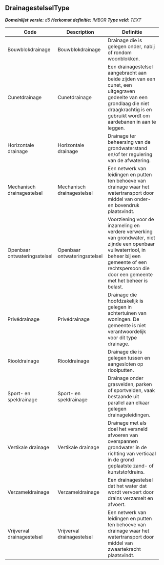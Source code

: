 ﻿## DrainagestelselType

*__Domeinlijst versie:__ d5*
*__Herkomst definitie:__ IMBOR*
*__Type veld:__ TEXT*

|__Code__ |__Description__ |__Definitie__	|
|	---	|	---	|   ---	| 
| Bouwblokdrainage | Bouwblokdrainage | Drainage die is gelegen onder, nabij of rondom woonblokken. |
| Cunetdrainage | Cunetdrainage | Een drainagestelsel aangebracht aan beide zijden van een cunet, een uitgegraven gedeelte van een grondlaag die niet draagkrachtig is en gebruikt wordt om aardebanen in aan te leggen. |
| Horizontale drainage | Horizontale drainage | Drainage ter beheersing van de grondwaterstand en/of ter regulering van de afwatering. |
| Mechanisch drainagestelsel | Mechanisch drainagestelsel | Een netwerk van leidingen en putten ten behoeve van drainage waar het watertransport door middel van onder- en bovendruk plaatsvindt. |
| Openbaar ontwateringsstelsel | Openbaar ontwateringsstelsel | Voorziening voor de inzameling en verdere verwerking van grondwater, niet zijnde een openbaar vuilwaterriool, in beheer bij een gemeente of een rechtspersoon die door een gemeente met het beheer is belast. |
| Privédrainage | Privédrainage | Drainage die hoofdzakelijk is gelegen in achtertuinen van woningen. De gemeente is niet verantwoordelijk voor dit type drainage. |
| Riooldrainage | Riooldrainage | Drainage die is gelegen tussen en aangesloten op rioolputten. |
| Sport- en speldrainage | Sport- en speldrainage | Drainage onder grasvelden, parken of sportvelden, vaak bestaande uit parallel aan elkaar gelegen drainageleidingen. |
| Vertikale drainage | Vertikale drainage | Drainage met als doel het versneld afvoeren van overspannen grondwater in de richting van verticaal in de grond geplaatste zand- of kunststofdrains. |
| Verzameldrainage | Verzameldrainage | Een drainagestelsel dat het water dat wordt vervoert door drains verzamelt en afvoert. |
| Vrijverval drainagestelsel | Vrijverval drainagestelsel | Een netwerk van leidingen en putten ten behoeve van drainage waar het watertransport door middel van zwaartekracht plaatsvindt. |
